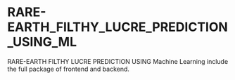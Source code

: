 # RARE-EARTH_FILTHY_LUCRE_PREDICTION_USING_ML
RARE-EARTH FILTHY LUCRE PREDICTION USING Machine Learning include the full package of frontend and backend.
